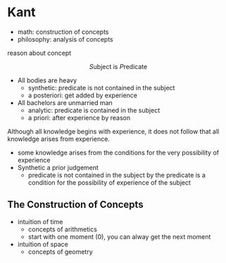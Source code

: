 # Kant

* math: construction of concepts
* philosophy: analysis of concepts

reason about concept

$$
S\text{ubject} \text{ is } P\text{redicate}
$$

* All bodies are heavy
  * synthetic: predicate is not contained in the subject
  * a posteriori: get added by experience
* All bachelors are unmarried man
  * analytic: predicate is contained in the subject
  * a priori: after experience by reason

Although all knowledge begins with experience,
it does not follow that all knowledge arises from experience.
* some knowledge arises from the conditions for the very possibility of experience
* Synthetic a prior judgement
  * predicate is not contained in the subject by the predicate is a condition for the possibility of experience of the subject

## The Construction of Concepts

* intuition of time
  * concepts of arithmetics
  * start with one moment (0), you can alway get the next moment
* intuition of space
  * concepts of geometry

